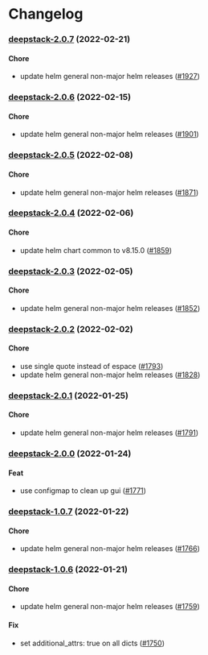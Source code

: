 # Changelog<br>


<a name="deepstack-2.0.7"></a>
### [deepstack-2.0.7](https://github.com/truecharts/apps/compare/deepstack-2.0.6...deepstack-2.0.7) (2022-02-21)

#### Chore

* update helm general non-major helm releases ([#1927](https://github.com/truecharts/apps/issues/1927))



<a name="deepstack-2.0.6"></a>
### [deepstack-2.0.6](https://github.com/truecharts/apps/compare/deepstack-2.0.5...deepstack-2.0.6) (2022-02-15)

#### Chore

* update helm general non-major helm releases ([#1901](https://github.com/truecharts/apps/issues/1901))



<a name="deepstack-2.0.5"></a>
### [deepstack-2.0.5](https://github.com/truecharts/apps/compare/deepstack-2.0.4...deepstack-2.0.5) (2022-02-08)

#### Chore

* update helm general non-major helm releases ([#1871](https://github.com/truecharts/apps/issues/1871))



<a name="deepstack-2.0.4"></a>
### [deepstack-2.0.4](https://github.com/truecharts/apps/compare/deepstack-2.0.3...deepstack-2.0.4) (2022-02-06)

#### Chore

* update helm chart common to v8.15.0 ([#1859](https://github.com/truecharts/apps/issues/1859))



<a name="deepstack-2.0.3"></a>
### [deepstack-2.0.3](https://github.com/truecharts/apps/compare/deepstack-2.0.2...deepstack-2.0.3) (2022-02-05)

#### Chore

* update helm general non-major helm releases ([#1852](https://github.com/truecharts/apps/issues/1852))



<a name="deepstack-2.0.2"></a>
### [deepstack-2.0.2](https://github.com/truecharts/apps/compare/deepstack-2.0.1...deepstack-2.0.2) (2022-02-02)

#### Chore

* use single quote instead of espace ([#1793](https://github.com/truecharts/apps/issues/1793))
* update helm general non-major helm releases ([#1828](https://github.com/truecharts/apps/issues/1828))



<a name="deepstack-2.0.1"></a>
### [deepstack-2.0.1](https://github.com/truecharts/apps/compare/deepstack-2.0.0...deepstack-2.0.1) (2022-01-25)

#### Chore

* update helm general non-major helm releases ([#1791](https://github.com/truecharts/apps/issues/1791))



<a name="deepstack-2.0.0"></a>
### [deepstack-2.0.0](https://github.com/truecharts/apps/compare/deepstack-1.0.7...deepstack-2.0.0) (2022-01-24)

#### Feat

* use configmap to clean up gui ([#1771](https://github.com/truecharts/apps/issues/1771))



<a name="deepstack-1.0.7"></a>
### [deepstack-1.0.7](https://github.com/truecharts/apps/compare/deepstack-1.0.6...deepstack-1.0.7) (2022-01-22)

#### Chore

* update helm general non-major helm releases ([#1766](https://github.com/truecharts/apps/issues/1766))



<a name="deepstack-1.0.6"></a>
### [deepstack-1.0.6](https://github.com/truecharts/apps/compare/deepstack-1.0.5...deepstack-1.0.6) (2022-01-21)

#### Chore

* update helm general non-major helm releases ([#1759](https://github.com/truecharts/apps/issues/1759))

#### Fix

* set additional_attrs: true on all dicts ([#1750](https://github.com/truecharts/apps/issues/1750))



<a name="deepstack-1.0.5"></a>
